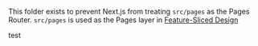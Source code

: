 This folder exists to prevent Next.js from treating `src/pages` as the Pages Router. `src/pages` is used as the Pages layer in [Feature-Sliced Design](https://feature-sliced.design)

test
